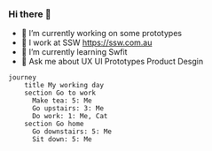### Hi there 👋

- 🔭 I’m currently working on some prototypes
- 🏃 I work at SSW https://ssw.com.au
- 🌱 I’m currently learning Swfit
- 💬 Ask me about UX UI Prototypes Product Desgin 

```mermaid
journey
    title My working day
    section Go to work
      Make tea: 5: Me
      Go upstairs: 3: Me
      Do work: 1: Me, Cat
    section Go home
      Go downstairs: 5: Me
      Sit down: 5: Me
